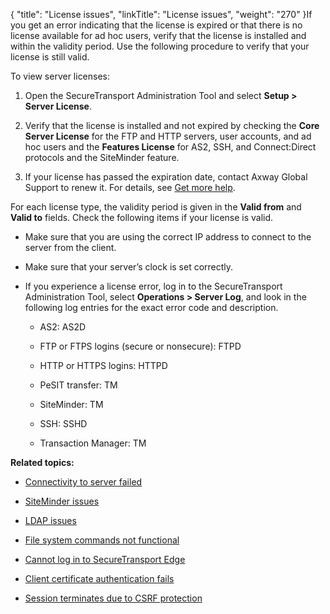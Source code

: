 {
    "title": "License issues",
    "linkTitle": "License issues",
    "weight": "270"
}If you get an error indicating that the license is expired or that there is no license available for ad hoc users, verify that the license is installed and within the validity period. Use the following procedure to verify that your license is still valid.

To view server licenses:

1.  Open the SecureTransport Administration Tool and select **Setup > Server License**.
2.  Verify that the license is installed and not expired by checking the **Core Server License** for the FTP and HTTP servers, user accounts, and ad hoc users and the **Features License** for AS2, SSH, and Connect:Direct protocols and the SiteMinder feature.
3.  If your license has passed the expiration date, contact Axway Global Support to renew it. For details, see [Get more help](get_more_help0.htm#top).

For each license type, the validity period is given in the **Valid from** and **Valid to** fields. Check the following items if your license is valid.

-   Make sure that you are using the correct IP address to connect to the server from the client.
-   Make sure that your server’s clock is set correctly.
-   If you experience a license error, log in to the SecureTransport Administration Tool, select **Operations > Server Log**, and look in the following log entries for the exact error code and description.
    -   AS2: AS2D
    -   FTP or FTPS logins (secure or nonsecure): FTPD
    -   HTTP or HTTPS logins: HTTPD
    -   PeSIT transfer: TM
    -   SiteMinder: TM
    -   SSH: SSHD
    -   Transaction Manager: TM

**Related topics:**

-   [Connectivity to server failed](../t_st_connectivity_to_server_failed)
-   [SiteMinder issues](../t_st_siteminder_issues)
-   [LDAP issues](../c_st_ldap_issues)
-   [File system commands not functional](../c_st_file_system_commands_not_functional)
-   [Cannot log in to SecureTransport Edge](../c_st_cannot_log_edge)
-   [Client certificate authentication fails](../c_st_client_certificate_authentication_fails)
-   [Session terminates due to CSRF protection](../c_st_session_terminates_due_to_csrf_protection)

